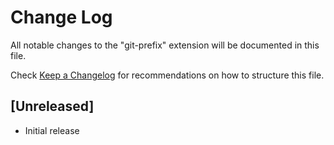 # Change Log

All notable changes to the "git-prefix" extension will be documented in this file.

Check [Keep a Changelog](http://keepachangelog.com/) for recommendations on how to structure this file.

## [Unreleased]

- Initial release